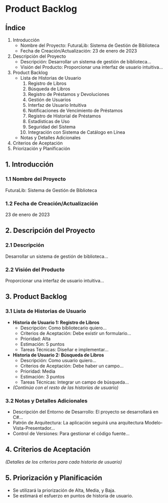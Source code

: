 # Product Backlog

## Índice
1. Introducción
   - Nombre del Proyecto: FuturaLib: Sistema de Gestión de Biblioteca
   - Fecha de Creación/Actualización: 23 de enero de 2023
2. Descripción del Proyecto
   - Descripción: Desarrollar un sistema de gestión de biblioteca...
   - Visión del Producto: Proporcionar una interfaz de usuario intuitiva...
3. Product Backlog
   - Lista de Historias de Usuario
     1. Registro de Libros
     2. Búsqueda de Libros
     3. Registro de Préstamos y Devoluciones
     4. Gestión de Usuarios
     5. Interfaz de Usuario Intuitiva
     6. Notificaciones de Vencimiento de Préstamos
     7. Registro de Historial de Préstamos
     8. Estadísticas de Uso
     9. Seguridad del Sistema
     10. Integración con Sistema de Catálogo en Línea
   - Notas y Detalles Adicionales
4. Criterios de Aceptación
5. Priorización y Planificación

## 1. Introducción
### 1.1 Nombre del Proyecto
FuturaLib: Sistema de Gestión de Biblioteca

### 1.2 Fecha de Creación/Actualización
23 de enero de 2023

## 2. Descripción del Proyecto
### 2.1 Descripción
Desarrollar un sistema de gestión de biblioteca...

### 2.2 Visión del Producto
Proporcionar una interfaz de usuario intuitiva...

## 3. Product Backlog
### 3.1 Lista de Historias de Usuario
- **Historia de Usuario 1: Registro de Libros**
  - Descripción: Como bibliotecario quiero...
  - Criterios de Aceptación: Debe existir un formulario...
  - Prioridad: Alta
  - Estimación: 5 puntos
  - Tareas Técnicas: Diseñar e implementar...
- **Historia de Usuario 2: Búsqueda de Libros**
  - Descripción: Como usuario quiero...
  - Criterios de Aceptación: Debe haber un campo...
  - Prioridad: Media
  - Estimación: 3 puntos
  - Tareas Técnicas: Integrar un campo de búsqueda...
- *(Continúa con el resto de las historias de usuario)*

### 3.2 Notas y Detalles Adicionales
- Descripción del Entorno de Desarrollo: El proyecto se desarrollará en C#...
- Patrón de Arquitectura: La aplicación seguirá una arquitectura Modelo-Vista-Presentador...
- Control de Versiones: Para gestionar el código fuente...

## 4. Criterios de Aceptación
*(Detalles de los criterios para cada historia de usuario)*

## 5. Priorización y Planificación
- Se utilizará la priorización de Alta, Media, y Baja.
- Se estimará el esfuerzo en puntos de historia de usuario.
